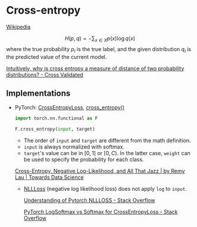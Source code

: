 # Cross-entropy
[Wikipedia](https://en.wikipedia.org/wiki/Cross-entropy)

$$H(p,q)=-\sum_{x\in X} p(x) \log{q(x)}$$
where the true probability $p_i$ is the true label, and the given distribution $q_i$ is the predicted value of the current model.

[Intuitively, why is cross entropy a measure of distance of two probability distributions? - Cross Validated](https://stats.stackexchange.com/questions/209107/intuitively-why-is-cross-entropy-a-measure-of-distance-of-two-probability-distr)

## Implementations
- PyTorch: [CrossEntropyLoss](https://pytorch.org/docs/stable/generated/torch.nn.CrossEntropyLoss.html), [cross_entropy()](https://pytorch.org/docs/stable/generated/torch.nn.functional.cross_entropy.html)
  
  ```python
  import torch.nn.functional as F

  F.cross_entropy(input, target)
  ```
  - The order of `input` and `target` are different from the math definition.
  - `input` is always normalized with softmax.
  - `target`'s value can be in $[0,1]$ or $[0,C)$. In the latter case, `weight` can be used to specify the probability for each class.

  [Cross-Entropy, Negative Log-Likelihood, and All That Jazz | by Remy Lau | Towards Data Science](https://towardsdatascience.com/cross-entropy-negative-log-likelihood-and-all-that-jazz-47a95bd2e81)
  - [NLLLoss](https://pytorch.org/docs/stable/generated/torch.nn.NLLLoss.html#torch.nn.NLLLoss) (negative log likelihood loss) does not apply `log` to `input`.

    [Understanding of Pytorch NLLLOSS - Stack Overflow](https://stackoverflow.com/questions/69325760/understanding-of-pytorch-nllloss)

    [PyTorch LogSoftmax vs Softmax for CrossEntropyLoss - Stack Overflow](https://stackoverflow.com/questions/65192475/pytorch-logsoftmax-vs-softmax-for-crossentropyloss)